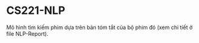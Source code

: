 # CS221-NLP

Mô hình tìm kiếm phim dựa trên bản tóm tắt của bộ phim đó (xem chi tiết ở file NLP-Report).
